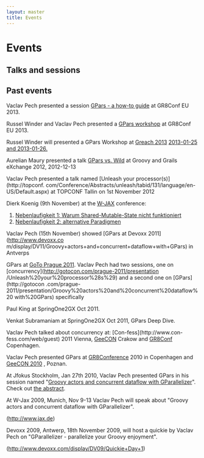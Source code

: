 ```yaml
---
layout: master
title: Events
---
```


# Events

## Talks and sessions



## Past events

Vaclav Pech presented a session [GPars - a how-to
guide](http://gr8conf.eu/Presentations/GPars-how-to-guide) at GR8Conf EU 2013.

Russel Winder and Vaclav Pech presented a [GPars
workshop](http://gr8conf.eu/Presentations/---GPars-Workshop) at GR8Conf EU
2013.

Russel Winder will presented a GPars Workshop at [Greach
2013](http://greach.es/) [2013-01-25 and 2013-01-26.](http://greach.es/)

Aurelian Maury presented a talk [GPars vs.
Wild](http://skillsmatter.com/podcast/groovy-grails/gpars-vs-wild) at Groovy
and Grails eXchange 2012, 2012-12-13

Vaclav Pech presented a talk named [Unleash your processor(s)](http://topconf.
com/Conference/Abstracts/unleash/tabid/131/language/en-US/Default.aspx) at
TOPCONF Tallin on 1st November 2012

Dierk Koenig (9th November) at the [W-JAX](http://jax.de/wjax2011/)
conference:

1. [Nebenlaufigkeit 1: Warum Shared-Mutable-State nicht funktioniert](http://entwickler.com/konferenzen/ext_scripts/v2/php/sessions-popup.php?module=wjax2011&id=18755)
1. [Nebenlaufigkeit 2: alternative Paradigmen](http://entwickler.com/konferenzen/ext_scripts/v2/php/sessions-popup.php?module=wjax2011&id=18757)

Vaclav Pech (15th November) showed [GPars at Devoxx 2011](http://www.devoxx.co
m/display/DV11/Groovy+actors+and+concurrent+dataflow+with+GPars) in Antverps

GPars at [GoTo Prague 2011](http://gotocon.com/prague-2011/). Vaclav Pech had
two sessions, one on [concurrency](http://gotocon.com/prague-2011/presentation
/Unleash%20your%20processor%28s%29) and a second one on [GPars](http://gotocon
.com/prague-2011/presentation/Groovy%20actors%20and%20concurrent%20dataflow%20
with%20GPars) specifically

Paul King at SpringOne2GX Oct 2011.

Venkat Subramaniam at SpringOne2GX Oct 2011, GPars Deep Dive.

Vaclav Pech talked about concurrency at: [Con-fess](http://www.con-
fess.com/web/guest) 2011 Vienna, [GeeCON](http://2011.geecon.org/main/home)
Crakow and [GR8Conf](http://www.eu2011.gr8conf.org/) Copenhagen.

Vaclav Pech presented GPars at
[GR8Conference](http://eu.gr8conf.org/eu2010/agenda/index) 2010 in Copenhagen
and [GeeCON 2010](http://2010.geecon.org/main/home) , Poznan.

At Jfokus Stockholm, Jan 27th 2010, Vaclav Pech presented GPars in his session
named "[Groovy actors and concurrent dataflow with
GParallelizer](http://www.jfokus.se/jfokus/speakers.jsp#V%C3%A1clav%20Pech)".
Check out [the
abstract](http://www.jfokus.se/jfokus/speakers.jsp#Vaclav%20Pech).

At W-Jax 2009, Munich, Nov 9-13 Vaclav Pech will speak about "Groovy actors
and concurrent dataflow with GParallelizer".

(<http://www.jax.de>)

Devoxx 2009, Antwerp, 18th November 2009, will host a quickie by Vaclav Pech
on "GParallelizer - parallelize your Groovy enjoyment".

(<http://www.devoxx.com/display/DV09/Quickie+Day+1>)
